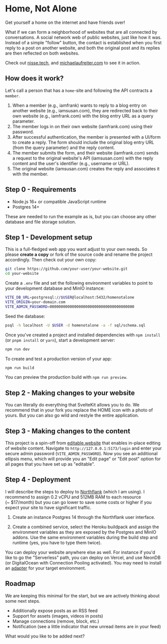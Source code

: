 # Home, Not Alone
Get yourself a home on the internet and have friends over!

What if we can form a neighborhood of websites that are all connected by conversations. A social network web of public websites, just like how it was. 
Instead of a simple "follow" button, the contact is established when you first reply to a post on another website, and both the original post and its replies are then reflected on both websites.

Check out [nisse.tech](https://nisse.tech), and [michaelaufreiter.com](https://michaelaufreiter.com) to see it in action.

## How does it work?
Let's call a person that has a `home`-site and following the API contracts a `member`. 
1. When a member (e.g., iamfrank) wants to reply to a blog entry on another website (e.g., iamsusan.com), they are redirected back to their own website (e.g., iamfrank.com) with the blog entry URL as a query parameter.
2. The member logs in on their own website (iamfrank.com) using their password.
3. After successful authentication, the member is presented with a UI/form to create a reply. The form should include the original blog entry URL (from the query parameter) and the reply content.
4. The member submits the form, and their website (iamfrank.com) sends a request to the original website's API (iamsusan.com) with the reply content and the user's identifier (e.g., username or URL).
5. The original website (iamsusan.com) creates the reply and associates it with the member.

## Step 0 - Requirements

- Node.js 16+ or compatible JavaScript runtime
- Postgres 14+

These are needed to run the example as is, but you can choose any other database and file storage solution.

## Step 1 - Development setup

This is a full-fledged web app you want adjust to your own needs. So please **create a copy** or fork of the source code and rename the project accordingly. Then check out your own copy:

```bash
git clone https://github.com/your-user/your-website.git
cd your-website
```

Create a `.env` file and set the following environment variables to point to your development database and MinIO instance:

```bash
VITE_DB_URL=postgresql://$USER@localhost:5432/homenotalone
VITE_ORIGIN=your-domain.com
VITE_ADMIN_PASSWORD=00000000000000000000000000000000000000
```

Seed the database:

```bash
psql -h localhost -U $USER -d homenotalone -a -f sql/schema.sql
```

Once you've created a project and installed dependencies with `npm install` (or `pnpm install` or `yarn`), start a development server:

```bash
npm run dev
```

To create and test a production version of your app:

```bash
npm run build
```

You can preview the production build with `npm run preview`.

## Step 2 - Making changes to your website

You can literally do everything that SvelteKit allows you to do. We recommend that in your fork you replace the HOME icon with a photo of yours. But you can also go wild and restyle the entire application.

## Step 3 - Making changes to the content

This project is a spin-off from [editable.website](https://editable.website) that enables in-place editing of website content. Navigate to `http://127.0.0.1:5173/login` and enter your secure admin password (`VITE_ADMIN_PASSWORD`). Now you see an additional ellipsis menu, which will provide you an "Edit page" or "Edit post" option for all pages that you have set up as "editable".


## Step 4 - Deployment

I will describe the steps to deploy to [Northflank](https://northflank.com/) (which I am using). I recommend to assign 0.2 vCPU and 512MB RAM to each resource (~ $17/month) but you can go lower to save some costs or higher if you expect your site to have significant traffic.

1. Create an instance Postgres 14 through the Northflank user interface.

2. Create a combined service, select the Heroku buildpack and assign the environment variables as they are exposed by the Postgres and MinIO addons. Use the same environment variables during the build step and runtime (yes, you have to type them twice).

You can deploy your website anywhere else as well. For instance if you'd like to go the "Serverless" path, you can deploy on Vercel, and use NeonDB (or DigitalOcean with Connection Pooling activated). You may need to install an [adapter](https://kit.svelte.dev/docs/adapters) for your target environment.

## Roadmap

We are keeping this minimal for the start, but we are actively thinking about some next steps.

- Additionally expose posts as an RSS feed
- Support for assets (images, videos in posts)
- Manage connections (remove, block, etc.)
- Notification (see a little indicator that new unread items are in your feed)

What would you like to be added next?
